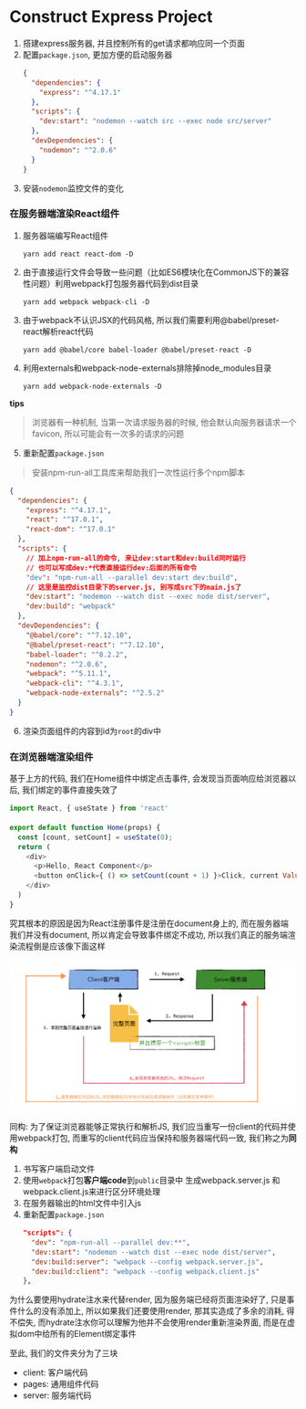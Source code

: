 # Construct Express Project

1. 搭建express服务器, 并且控制所有的get请求都响应同一个页面
2. 配置```package.json```, 更加方便的启动服务器
    ```json
    {
      "dependencies": {
        "express": "^4.17.1"
      },
      "scripts": {
        "dev:start": "nodemon --watch src --exec node src/server"
      },
      "devDependencies": {
        "nodemon": "^2.0.6"
      }
    }

    ```
3. 安装```nodemon```监控文件的变化 

### 在服务器端渲染React组件

1. 服务器端编写React组件
    ```
    yarn add react react-dom -D
    ```
2. 由于直接运行文件会导致一些问题（比如ES6模块化在CommonJS下的兼容性问题）利用webpack打包服务器代码到dist目录
    ```
    yarn add webpack webpack-cli -D
    ```
3. 由于webpack不认识JSX的代码风格, 所以我们需要利用@babel/preset-react解析react代码
    ```
    yarn add @babel/core babel-loader @babel/preset-react -D
    ```

4. 利用externals和webpack-node-externals排除掉node_modules目录
    ```
    yarn add webpack-node-externals -D
    ```

**tips**

> 浏览器有一种机制, 当第一次请求服务器的时候, 他会默认向服务器请求一个favicon, 所以可能会有一次多的请求的问题

5. 重新配置```package.json```
  > 安装npm-run-all工具库来帮助我们一次性运行多个npm脚本

  ```json
  {
    "dependencies": {
      "express": "^4.17.1",
      "react": "^17.0.1",
      "react-dom": "^17.0.1"
    },
    "scripts": {
      // 加上npm-run-all的命令, 来让dev:start和dev:build同时运行
      // 也可以写成dev:*代表直接运行dev:后面的所有命令
      "dev": "npm-run-all --parallel dev:start dev:build",
      // 这里是监控dist目录下的server.js, 别写成src下的main.js了
      "dev:start": "nodemon --watch dist --exec node dist/server",
      "dev:build": "webpack"
    },
    "devDependencies": {
      "@babel/core": "^7.12.10",
      "@babel/preset-react": "^7.12.10",
      "babel-loader": "^8.2.2",
      "nodemon": "^2.0.6",
      "webpack": "^5.11.1",
      "webpack-cli": "^4.3.1",
      "webpack-node-externals": "^2.5.2"
    }
  }

  ```

6. 渲染页面组件的内容到id为```root```的div中

### 在浏览器端渲染组件

基于上方的代码, 我们在Home组件中绑定点击事件, 会发现当页面响应给浏览器以后, 我们绑定的事件直接失效了

```js
import React, { useState } from 'react'

export default function Home(props) {
  const [count, setCount] = useState(0);
  return (
    <div>
      <p>Hello, React Component</p>
      <button onClick={ () => setCount(count + 1) }>Click, current Value: { count }</button>
    </div>
  )
}
```

究其根本的原因是因为React注册事件是注册在document身上的, 而在服务器端我们并没有document, 所以肯定会导致事件绑定不成功, 所以我们真正的服务端渲染流程倒是应该像下面这样

![](./assets/SSR客户端渲染.png)

同构: 为了保证浏览器能够正常执行和解析JS, 我们应当重写一份client的代码并使用webpack打包, 而重写的client代码应当保持和服务器端代码一致, 我们称之为**同构**

1. 书写客户端启动文件
2. 使用```webpack```打包**客户端code**到```public```目录中
    生成webpack.server.js 和 webpack.client.js来进行区分环境处理
3. 在服务器输出的html文件中引入js
4. 重新配置```package.json```
    ```json
    "scripts": {
      "dev": "npm-run-all --parallel dev:**",
      "dev:start": "nodemon --watch dist --exec node dist/server",
      "dev:build:server": "webpack --config webpack.server.js",
      "dev:build:client": "webpack --config webpack.client.js"
    },
    ```


为什么要使用hydrate注水来代替render, 因为服务端已经将页面渲染好了, 只是事件什么的没有添加上, 所以如果我们还要使用render, 那其实造成了多余的消耗, 得不偿失, 而hydrate注水你可以理解为他并不会使用render重新渲染界面, 而是在虚拟dom中给所有的Element绑定事件

至此, 我们的文件夹分为了三块

- client: 客户端代码
- pages: 通用组件代码
- server: 服务端代码